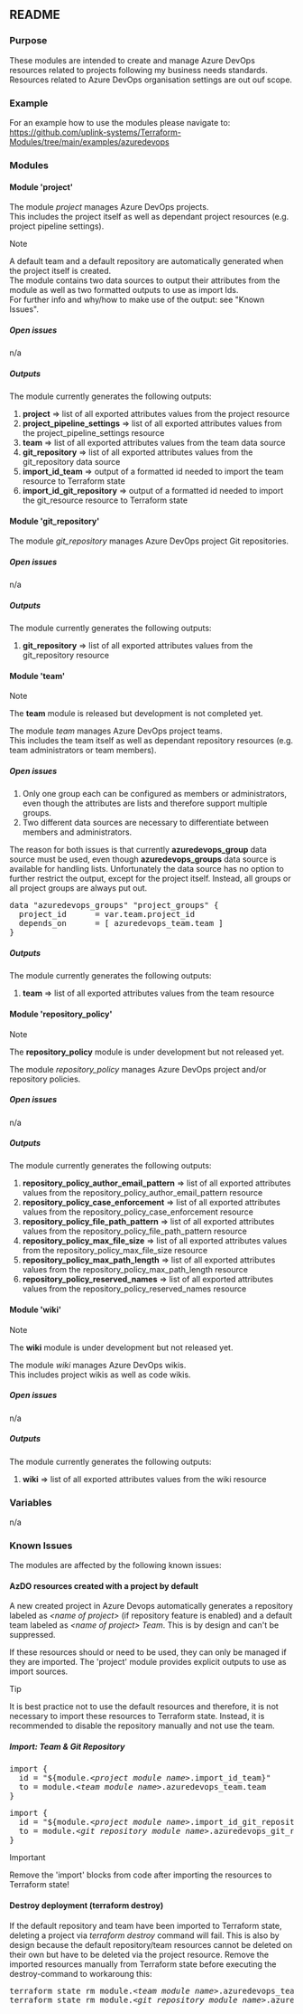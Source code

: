 ## README

### Purpose

These modules are intended to create and manage Azure DevOps resources related to projects following my business needs standards. Resources related to Azure DevOps organisation settings are out ouf scope.  

### Example

For an example how to use the modules please navigate to: https://github.com/uplink-systems/Terraform-Modules/tree/main/examples/azuredevops  

### Modules

#### Module 'project'

The module <i>project</i> manages Azure DevOps projects.  
This includes the project itself as well as dependant project resources (e.g. project pipeline settings).  

> [!NOTE]
> A default team and a default repository are automatically generated when the project itself is created.  
> The module contains two data sources to output their attributes from the module as well as two formatted outputs to use as import Ids.  
> For further info and why/how to make use of the output: see "Known Issues".  

##### Open issues

n/a  

##### Outputs

The module currently generates the following outputs:  

1) <b>project</b> => list of all exported attributes values from the project resource  
2) <b>project_pipeline_settings</b> => list of all exported attributes values from the project_pipeline_settings resource  
3) <b>team</b> => list of all exported attributes values from the team data source  
4) <b>git_repository</b> => list of all exported attributes values from the git_repository data source  
5) <b>import_id_team</b> => output of a formatted id needed to import the team resource to Terraform state  
6) <b>import_id_git_repository</b> => output of a formatted id needed to import the git_resource resource to Terraform state  


#### Module 'git_repository'

The module <i>git_repository</i> manages Azure DevOps project Git repositories.  

##### Open issues

n/a  

##### Outputs

The module currently generates the following outputs:  

1) <b>git_repository</b> => list of all exported attributes values from the git_repository resource  

#### Module 'team'

> [!NOTE]
> The <b>team</b> module is released but development is not completed yet.  

The module <i>team</i> manages Azure DevOps project teams.  
This includes the team itself as well as dependant repository resources (e.g. team administrators or team members).  

##### Open issues

1) Only one group each can be configured as members or administrators, even though the attributes are lists and therefore support multiple groups.  
2) Two different data sources are necessary to differentiate between members and administrators.  

The reason for both issues is that currently <b>azuredevops_group</b> data source must be used, even though <b>azuredevops_groups</b> data source is available for handling lists. Unfortunately the data source has no option to further restrict the output, except for the project itself. Instead, all groups or all project groups are always put out.   

<pre>
data "azuredevops_groups" "project_groups" {
  project_id      = var.team.project_id
  depends_on      = [ azuredevops_team.team ]
}
</pre>

##### Outputs

The module currently generates the following outputs:  

1) <b>team</b> => list of all exported attributes values from the team resource  

#### Module 'repository_policy'

> [!NOTE]
> The <b>repository_policy</b> module is under development but not released yet.  

The module <i>repository_policy</i> manages Azure DevOps project and/or repository policies.   

##### Open issues

n/a  

##### Outputs

The module currently generates the following outputs:  

1) <b>repository_policy_author_email_pattern</b> => list of all exported attributes values from the repository_policy_author_email_pattern resource  
2) <b>repository_policy_case_enforcement</b> => list of all exported attributes values from the repository_policy_case_enforcement resource  
3) <b>repository_policy_file_path_pattern</b> => list of all exported attributes values from the repository_policy_file_path_pattern resource  
4) <b>repository_policy_max_file_size</b> => list of all exported attributes values from the repository_policy_max_file_size resource  
5) <b>repository_policy_max_path_length</b> => list of all exported attributes values from the repository_policy_max_path_length resource  
6) <b>repository_policy_reserved_names</b> => list of all exported attributes values from the repository_policy_reserved_names resource  

#### Module 'wiki'

> [!NOTE]
> The <b>wiki</b> module is under development but not released yet.  

The module <i>wiki</i> manages Azure DevOps wikis.  
This includes project wikis as well as code wikis.  

##### Open issues

n/a  

##### Outputs

The module currently generates the following outputs:  

1) <b>wiki</b> => list of all exported attributes values from the wiki resource  

### Variables

n/a

### Known Issues
 
The modules are affected by the following known issues:  
 
#### AzDO resources created with a project by default
 
A new created project in Azure Devops automatically generates a repository labeled as <i>&lt;name of project&gt;</i> (if repository feature is enabled) and a default team labeled as <i>&lt;name of project&gt; Team</i>. This is by design and can't be suppressed.  
  
If these resources should or need to be used, they can only be managed if they are imported. The 'project' module provides explicit outputs to use as import sources.  
  
> [!TIP]
> It is best practice not to use the default resources and therefore, it is not necessary to import these resources to Terraform state. Instead, it is recommended to disable the repository manually and not use the team.  

##### Import: Team & Git Repository

<pre>
import {
  id = "${module.<i>&lt;project module name&gt;</i>.import_id_team}"
  to = module.<i>&lt;team module name&gt;</i>.azuredevops_team.team
}
</pre>

<pre>
import {
  id = "${module.<i>&lt;project module name&gt;</i>.import_id_git_repository}"
  to = module.<i>&lt;git repository module name&gt;</i>.azuredevops_git_repository.git_repository
}
</pre>

> [!IMPORTANT]
> Remove the 'import' blocks from code after importing the resources to Terraform state!

#### Destroy deployment (terraform destroy)

If the default repository and team have been imported to Terraform state, deleting a project via <i>terraform destroy</i> command will fail. This is also by design because the default repository/team resources cannot be deleted on their own but have to be deleted via the project resource. Remove the imported resources manually from Terraform state before executing the destroy-command to workaroung this:  

<pre>
terraform state rm module.<i>&lt;team module name&gt;</i>.azuredevops_team.team
terraform state rm module.<i>&lt;git repository module name&gt;</i>.azuredevops_git_repository.git_repository
</pre>
